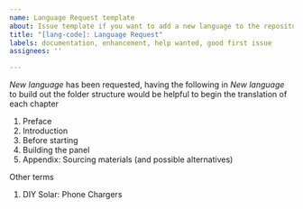 ```yaml
---
name: Language Request template
about: Issue template if you want to add a new language to the repository.
title: "[lang-code]: Language Request"
labels: documentation, enhancement, help wanted, good first issue
assignees: ''

---
```


*New language* has been requested, having the following in *New language* to build out the folder structure would be helpful to begin the translation of each chapter

1. Preface
2. Introduction
3. Before starting
4. Building the panel
5. Appendix: Sourcing materials (and possible alternatives)

Other terms
1. DIY Solar: Phone Chargers
